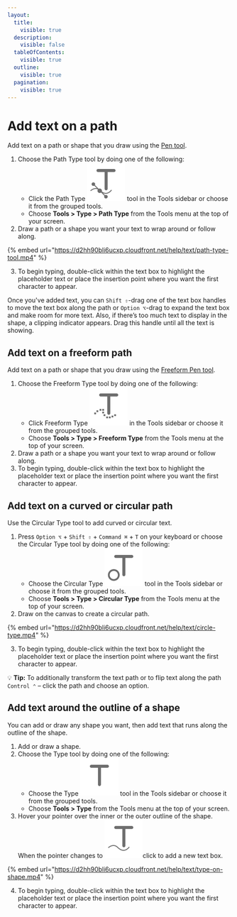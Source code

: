 ```yaml
---
layout:
  title:
    visible: true
  description:
    visible: false
  tableOfContents:
    visible: true
  outline:
    visible: true
  pagination:
    visible: true
---
```


# Add text on a path

Add text on a path or shape that you draw using the [Pen tool](../draw-shapes-and-vector-graphics/draw-shapes-with-the-pen-tool.md).

1. Choose the Path Type tool by doing one of the following:
   * Click the Path Type <img src="../.gitbook/assets/Path-Type.png" alt="" data-size="line"> tool in the Tools sidebar or choose it from the grouped tools.
   * Choose **Tools > Type > Path Type** from the Tools menu at the top of your screen.
2. Draw a path or a shape you want your text to wrap around or follow along.

{% embed url="https://d2hh90bli6ucxp.cloudfront.net/help/text/path-type-tool.mp4" %}

3. To begin typing, double-click within the text box to highlight the placeholder text or place the insertion point where you want the first character to appear.

Once you've added text, you can `Shift ⇧`-drag one of the text box handles to move the text box along the path or `Option ⌥`-drag to expand the text box and make room for more text. Also, if there’s too much text to display in the shape, a clipping indicator appears. Drag this handle until all the text is showing.

## Add text on a freeform path

Add text on a path or shape that you draw using the [Freeform Pen tool](../draw-shapes-and-vector-graphics/draw-shapes-with-the-freeform-pen-tool.md).

1. Choose the Freeform Type tool by doing one of the following:
   * Click Freeform Type <img src="../.gitbook/assets/Freeform-Type.png" alt="" data-size="line"> in the Tools sidebar or choose it from the grouped tools.
   * Choose **Tools > Type > Freeform Type** from the Tools menu at the top of your screen.
2. Draw a path or a shape you want your text to wrap around or follow along.
3. To begin typing, double-click within the text box to highlight the placeholder text or place the insertion point where you want the first character to appear.

## Add text on a curved or circular path

Use the Circular Type tool to add curved or circular text.

1. Press `Option ⌥` + `Shift ⇧` + `Command ⌘` + `T` on your keyboard or choose the Circular Type tool by doing one of the following:
   * Choose the Circular Type <img src="../.gitbook/assets/Circular-Type.png" alt="" data-size="line"> tool in the Tools sidebar or choose it from the grouped tools.
   * Choose **Tools > Type > Circular Type** from the Tools menu at the top of your screen.
2. Draw on the canvas to create a circular path.

{% embed url="https://d2hh90bli6ucxp.cloudfront.net/help/text/circle-type.mp4" %}

3. To begin typing, double-click within the text box to highlight the placeholder text or place the insertion point where you want the first character to appear.

:bulb: **Tip:** To additionally transform the text path or to flip text along the path `Control ⌃` – click the path and choose an option.

## Add text around the outline of a shape

You can add or draw any shape you want, then add text that runs along the outline of the shape.

1. Add or draw a shape.
2. Choose the Type tool by doing one of the following:
   * Choose the Type <img src="../.gitbook/assets/Type.png" alt="" data-size="line"> tool in the Tools sidebar or choose it from the grouped tools.
   * Choose **Tools > Type** from the Tools menu at the top of your screen.
3. Hover your pointer over the inner or the outer outline of the shape. When the pointer changes to <img src="../.gitbook/assets/Path-Type_changes-to.png" alt="" data-size="line">click to add a new text box.

{% embed url="https://d2hh90bli6ucxp.cloudfront.net/help/text/type-on-shape.mp4" %}

4. To begin typing, double-click within the text box to highlight the placeholder text or place the insertion point where you want the first character to appear.
